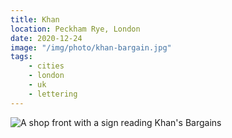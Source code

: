 ```yaml
---
title: Khan
location: Peckham Rye, London
date: 2020-12-24
image: "/img/photo/khan-bargain.jpg"
tags:
    - cities
    - london
    - uk
    - lettering
---
```


![A shop front with a sign reading Khan's Bargains](/img/photo/khan-bargain.jpg)
